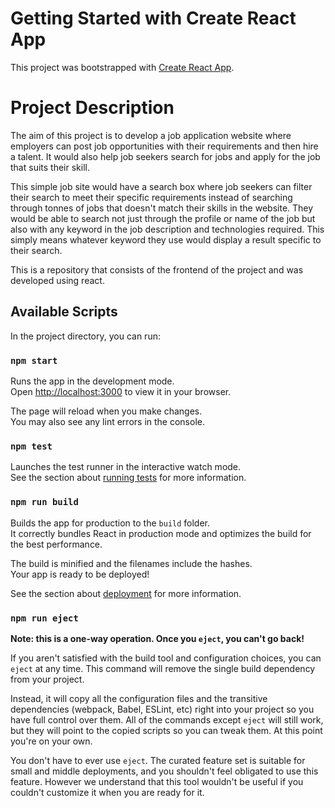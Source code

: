 # Getting Started with Create React App

This project was bootstrapped with [Create React App](https://github.com/facebook/create-react-app).

# Project Description

The aim of this project is to develop a job application website  where employers can post job opportunities with their requirements and then hire a talent. It would also help job seekers search for jobs and apply for the job that suits their skill. 

This simple job site would have a search box where job seekers can filter their search to meet their specific requirements instead of searching through tonnes of jobs that doesn't match their skills  in the website. They would be able to search not just through the profile or name of the job but also with any keyword in the job description and technologies required. This simply means whatever keyword they use would display a result specific to their search.

This is a repository that consists of the frontend of the project and was developed using react.

## Available Scripts

In the project directory, you can run:

### `npm start`

Runs the app in the development mode.\
Open [http://localhost:3000](http://localhost:3000) to view it in your browser.

The page will reload when you make changes.\
You may also see any lint errors in the console.

### `npm test`

Launches the test runner in the interactive watch mode.\
See the section about [running tests](https://facebook.github.io/create-react-app/docs/running-tests) for more information.

### `npm run build`

Builds the app for production to the `build` folder.\
It correctly bundles React in production mode and optimizes the build for the best performance.

The build is minified and the filenames include the hashes.\
Your app is ready to be deployed!

See the section about [deployment](https://facebook.github.io/create-react-app/docs/deployment) for more information.

### `npm run eject`

**Note: this is a one-way operation. Once you `eject`, you can't go back!**

If you aren't satisfied with the build tool and configuration choices, you can `eject` at any time. This command will remove the single build dependency from your project.

Instead, it will copy all the configuration files and the transitive dependencies (webpack, Babel, ESLint, etc) right into your project so you have full control over them. All of the commands except `eject` will still work, but they will point to the copied scripts so you can tweak them. At this point you're on your own.

You don't have to ever use `eject`. The curated feature set is suitable for small and middle deployments, and you shouldn't feel obligated to use this feature. However we understand that this tool wouldn't be useful if you couldn't customize it when you are ready for it.
